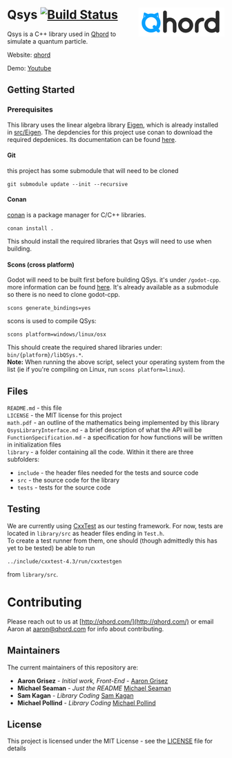 # Qsys [![Build Status](https://travis-ci.org/aarongrisez/Qsys.svg?branch=master)](https://travis-ci.org/aarongrisez/Qsys) <img align='right' src='/QhordLogo.png'>

Qsys is a C++ library used in [Qhord](https://www.qhord.com/) to simulate a quantum particle.


Website: [qhord](http://qhord.com/)

Demo: [Youtube](https://youtu.be/WgCajz7P-M0)

## Getting Started

### Prerequisites
This library uses the linear algebra library [Eigen](http://eigen.tuxfamily.org/), which is already installed in [src/Eigen](src/Eigen). The depdencies for this project use conan to download the required depdenices.
Its documentation can be found [here](http://eigen.tuxfamily.org/dox/GettingStarted.html).

#### Git

this project has some submodule that will need to be cloned

```
git submodule update --init --recursive
```

#### Conan

[conan](https://conan.io/) is a package manager for C/C++ libraries.

```
conan install .
```

This should install the required libraries that Qsys will need to use when building.

#### Scons (cross platform)

Godot will need to be built first before building QSys. it's under ```/godot-cpp```. more information can be found [here](https://github.com/GodotNativeTools/godot-cpp). It's already available as a submodule so there is no need to clone godot-cpp.

```
scons generate_bindings=yes
```

scons is used to compile QSys:

```
scons platform=windows/linux/osx
```

This should create the required shared libraries under: ```bin/{platform}/libQSys.*```.  
**Note:** When running the above script, select your operating system from the list
(ie if you're compiling on Linux, run `scons platform=linux`).

## Files
`README.md` - this file  
`LICENSE` - the MIT license for this project  
`math.pdf` - an outline of the mathematics being implemented by this library  
`QsysLibraryInterface.md` - a brief description of what the API will be  
`FunctionSpecification.md` - a specification for how functions will be written in initialization files  
`library` - a folder containing all the code. Within it there are three subfolders:
  * `include` - the header files needed for the tests and source code
  * `src` - the source code for the library
  * `tests` - tests for the source code

## Testing
We are currently using [CxxTest](https://cxxtest.com/) as our testing framework.
For now, tests are located in `library/src` as header files ending in `Test.h`.  
To create a test runner from them, one should (though admittedly this has yet to be tested)
be able to run
```
../include/cxxtest-4.3/run/cxxtestgen
```
from `library/src`.

# Contributing

Please reach out to us at [http://qhord.com/](http://qhord.com/) or email Aaron at aaron@qhord.com for info about contributing.

## Maintainers

The current maintainers of this repository are:

* **Aaron Grisez** - *Initial work, Front-End* - [Aaron Grisez](https://github.com/aarongrisez)
* **Michael Seaman** - *Just the README* [Michael Seaman](https://github.com/michaelseaman)
* **Sam Kagan** - *Library Coding* [Sam Kagan](https://github.com/HungryJoe)
* **Michael Pollind** - *Library Coding* [Michael Pollind](https://github.com/pollend)

## License

This project is licensed under the MIT License - see the [LICENSE](LICENSE) file for details
